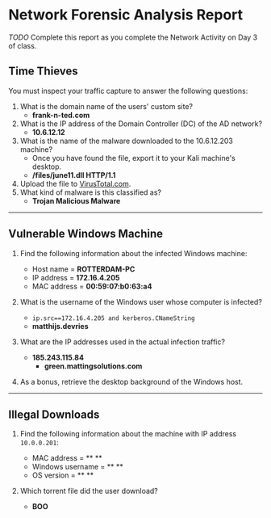 # Network Forensic Analysis Report

_TODO_ Complete this report as you complete the Network Activity on Day 3 of class.

## Time Thieves 
You must inspect your traffic capture to answer the following questions:

1. What is the domain name of the users' custom site?
   - **frank-n-ted.com**
2. What is the IP address of the Domain Controller (DC) of the AD network?
   - **10.6.12.12**
3. What is the name of the malware downloaded to the 10.6.12.203 machine?
   - Once you have found the file, export it to your Kali machine's desktop.
   - **/files/june11.dll HTTP/1.1**
4. Upload the file to [VirusTotal.com](https://www.virustotal.com/gui/). 
5. What kind of malware is this classified as?
   - **Trojan Malicious Malware**
---

## Vulnerable Windows Machine

1. Find the following information about the infected Windows machine:
    - Host name = **ROTTERDAM-PC**
    - IP address = **172.16.4.205**
    - MAC address = **00:59:07:b0:63:a4**
    
2. What is the username of the Windows user whose computer is infected?
   - `ip.src==172.16.4.205 and kerberos.CNameString`
   - **matthijs.devries**
3. What are the IP addresses used in the actual infection traffic?
   - **185.243.115.84**
      - **green.mattingsolutions.com**
4. As a bonus, retrieve the desktop background of the Windows host.

---

## Illegal Downloads

1. Find the following information about the machine with IP address `10.0.0.201`:
    - MAC address = ** **
    - Windows username = ** **
    - OS version = ** **

2. Which torrent file did the user download?
   - **BOO**
